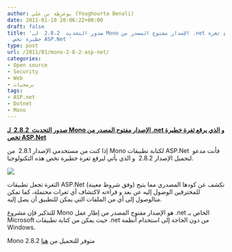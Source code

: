```yaml
---
author: يوغرطة بن علي (Youghourta Benali)
date: 2011-01-10 20:06:22+00:00
draft: false
title: 'صدور التحديث  2.8.2  لـ Mono الإصدار مفتوح المصدر من .net و الذي يرقع ثغرة
  خطيرة تخص ASP.Net '
type: post
url: /2011/01/mono-2-8-2-asp-net/
categories:
- Open source
- Security
- Web
- برمجيات
tags:
- ASP.net
- Dotnet
- Mono
---
```


**[صدور التحديث  2.8.2  لـ Mono الإصدار مفتوح المصدر من .net و الذي يرقع ثغرة خطيرة تخص ASP.Net](https://www.it-scoop.com/2011/01/mono-2-8-2-asp-net/)**


إذا كنت من مستخدمي الإصدار 2.8.1  من Mono لكتابة تطبيقات ASP.Net  فأنت مدعو لتحميل الإصدار 2.8.2  و الذي يأتي ليرقع ثغرة خطيرة تخص هذه التكنولوجيا.

[![](https://www.it-scoop.com/wp-content/uploads/2010/10/Mono-logo.gif )
](https://www.it-scoop.com/2011/01/mono-2-8-2-asp-net/)

الثغرة تجعل تطبيقات ASP.Net (وفق شروط معينة) تكشف عن كودها المصدري مما يتيح للمخترقين الوصول إليه عن بعد و قراءته لاكتشاف أي ثغرات محتملة، كما تمكن منالوصول إلى أي من الملفات التي يمكن للتطبيق أن يصل إليه.

للتذكير فإن مشروع Mono هو الإصدار مفتوح المصدر من إطار عمل .net الخاص بـ Microsoft حيث يمكن من كتابة تطبيقات .net من دون الحاجة إلى استخدام أنظمة Windows.

Mono 2.8.2 متوفر للتحميل من [هنا](http://www.go-mono.com/mono-downloads/download.html)
